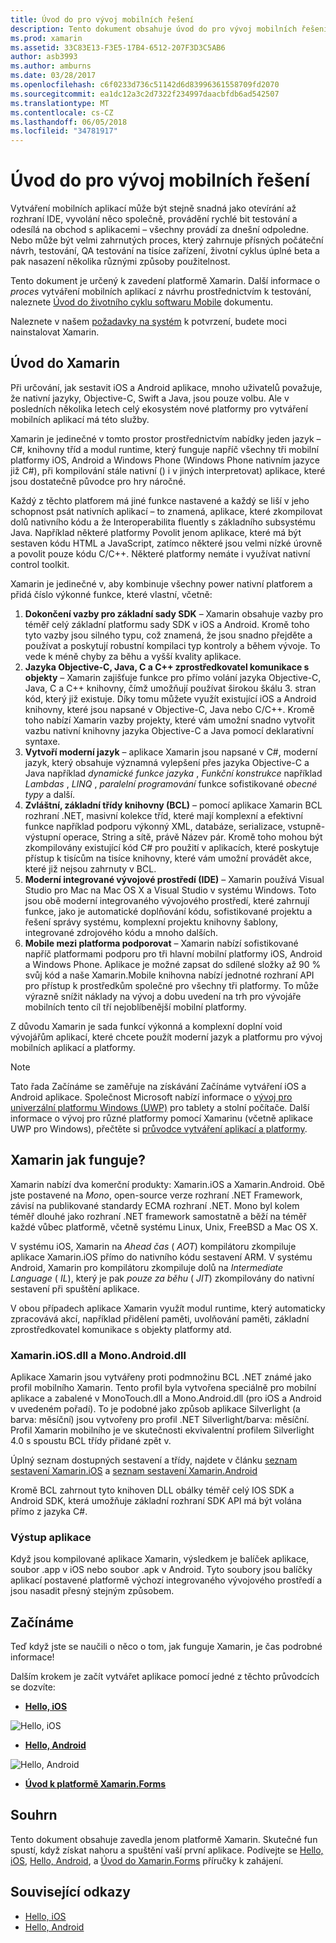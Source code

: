 ```yaml
---
title: Úvod do pro vývoj mobilních řešení
description: Tento dokument obsahuje úvod do pro vývoj mobilních řešení, pojednávající o Xamarin, jak to funguje a aplikace, které ho výstupy.
ms.prod: xamarin
ms.assetid: 33C83E13-F3E5-17B4-6512-207F3D3C5AB6
author: asb3993
ms.author: amburns
ms.date: 03/28/2017
ms.openlocfilehash: c6f0233d736c51142d6d83996361558709fd2070
ms.sourcegitcommit: ea1dc12a3c2d7322f234997daacbfdb6ad542507
ms.translationtype: MT
ms.contentlocale: cs-CZ
ms.lasthandoff: 06/05/2018
ms.locfileid: "34781917"
---
```

# <a name="introduction-to-mobile-development"></a>Úvod do pro vývoj mobilních řešení

Vytváření mobilních aplikací může být stejně snadná jako otevírání až rozhraní IDE, vyvolání něco společně, provádění rychlé bit testování a odesílá na obchod s aplikacemi – všechny provádí za dnešní odpoledne. Nebo může být velmi zahrnutých proces, který zahrnuje přísných počáteční návrh, testování, QA testování na tisíce zařízení, životní cyklus úplné beta a pak nasazení několika různými způsoby použitelnost.

Tento dokument je určený k zavedení platformě Xamarin. Další informace o *proces* vytváření mobilních aplikací z návrhu prostřednictvím k testování, naleznete [Úvod do životního cyklu softwaru Mobile](~/cross-platform/get-started/introduction-to-mobile-sdlc.md) dokumentu.

Naleznete v našem [požadavky na systém](~/cross-platform/get-started/requirements.md#mac) k potvrzení, budete moci nainstalovat Xamarin.

## <a name="introduction-to-xamarin"></a>Úvod do Xamarin

Při určování, jak sestavit iOS a Android aplikace, mnoho uživatelů považuje, že nativní jazyky, Objective-C, Swift a Java, jsou pouze volbu. Ale v posledních několika letech celý ekosystém nové platformy pro vytváření mobilních aplikací má této služby.

Xamarin je jedinečné v tomto prostor prostřednictvím nabídky jeden jazyk – C#, knihovny tříd a modul runtime, který funguje napříč všechny tři mobilní platformy iOS, Android a Windows Phone (Windows Phone nativním jazyce již C#), při kompilování stále nativní () i v jiných interpretovat) aplikace, které jsou dostatečně původce pro hry náročné.

Každý z těchto platforem má jiné funkce nastavené a každý se liší v jeho schopnost psát nativních aplikací – to znamená, aplikace, které zkompilovat dolů nativního kódu a že Interoperabilita fluently s základního subsystému Java. Například některé platformy Povolit jenom aplikace, které má být sestaven kódu HTML a JavaScript, zatímco některé jsou velmi nízké úrovně a povolit pouze kódu C/C++. Některé platformy nemáte i využívat nativní control toolkit.

Xamarin je jedinečné v, aby kombinuje všechny power nativní platforem a přidá číslo výkonné funkce, které vlastní, včetně:

1.   **Dokončení vazby pro základní sady SDK** – Xamarin obsahuje vazby pro téměř celý základní platformu sady SDK v iOS a Android. Kromě toho tyto vazby jsou silného typu, což znamená, že jsou snadno přejděte a používat a poskytují robustní kompilaci typ kontroly a během vývoje. To vede k méně chyby za běhu a vyšší kvality aplikace.
1.   **Jazyka Objective-C, Java, C a C++ zprostředkovatel komunikace s objekty** – Xamarin zajišťuje funkce pro přímo volání jazyka Objective-C, Java, C a C++ knihovny, čímž umožňují používat širokou škálu 3. stran kód, který již existuje. Díky tomu můžete využít existující iOS a Android knihovny, které jsou napsané v Objective-C, Java nebo C/C++. Kromě toho nabízí Xamarin vazby projekty, které vám umožní snadno vytvořit vazbu nativní knihovny jazyka Objective-C a Java pomocí deklarativní syntaxe.
1.   **Vytvoří moderní jazyk** – aplikace Xamarin jsou napsané v C#, moderní jazyk, který obsahuje významná vylepšení přes jazyka Objective-C a Java například *dynamické funkce jazyka* ,  *Funkční konstrukce* například *Lambdas* , *LINQ* , *paralelní programování* funkce sofistikované *obecné typy*  a další.
1.   **Zvláštní, základní třídy knihovny (BCL)** – pomocí aplikace Xamarin BCL rozhraní .NET, masivní kolekce tříd, které mají komplexní a efektivní funkce například podporu výkonný XML, databáze, serializace, vstupně-výstupní operace, String a sítě, právě Název pár. Kromě toho mohou být zkompilovány existující kód C# pro použití v aplikacích, které poskytuje přístup k tisícům na tisíce knihovny, které vám umožní provádět akce, které již nejsou zahrnuty v BCL.
1.   **Moderní integrované vývojové prostředí (IDE)** – Xamarin používá Visual Studio pro Mac na Mac OS X a Visual Studio v systému Windows. Toto jsou obě moderní integrovaného vývojového prostředí, které zahrnují funkce, jako je automatické doplňování kódu, sofistikované projektu a řešení správy systému, komplexní projektu knihovny šablony, integrované zdrojového kódu a mnoho dalších.
1.   **Mobile mezi platforma podporovat** – Xamarin nabízí sofistikované napříč platformami podporu pro tři hlavní mobilní platformy iOS, Android a Windows Phone. Aplikace je možné zapsat do sdílené složky až 90 % svůj kód a naše Xamarin.Mobile knihovna nabízí jednotné rozhraní API pro přístup k prostředkům společné pro všechny tři platformy. To může výrazně snížit náklady na vývoj a dobu uvedení na trh pro vývojáře mobilních tento cíl tří nejoblíbenější mobilní platformy.


Z důvodu Xamarin je sada funkcí výkonná a komplexní doplní void vývojářům aplikací, které chcete použít moderní jazyk a platformu pro vývoj mobilních aplikací a platformy.


> [!NOTE]
> Tato řada Začínáme se zaměřuje na získávání Začínáme vytváření iOS a Android aplikace. Společnost Microsoft nabízí informace o [vývoj pro univerzální platformu Windows (UWP)](https://docs.microsoft.com/windows/uwp/develop/) pro tablety a stolní počítače. Další informace o vývoj pro různé platformy pomocí Xamarinu (včetně aplikace UWP pro Windows), přečtěte si [průvodce vytváření aplikací a platformy](~/cross-platform/app-fundamentals/building-cross-platform-applications/index.md).



## <a name="how-does-xamarin-work"></a>Xamarin jak funguje?

Xamarin nabízí dva komerční produkty: Xamarin.iOS a Xamarin.Android. Obě jste postavené na *Mono*, open-source verze rozhraní .NET Framework, závisí na publikované standardy ECMA rozhraní .NET. Mono byl kolem téměř dlouhé jako rozhraní .NET framework samostatně a běží na téměř každé vůbec platformě, včetně systému Linux, Unix, FreeBSD a Mac OS X.

V systému iOS, Xamarin na *Ahead čas* ( *AOT*) kompilátoru zkompiluje aplikace Xamarin.iOS přímo do nativního kódu sestavení ARM. V systému Android, Xamarin pro kompilátoru zkompiluje dolů na *Intermediate Language* ( *IL*), který je pak *pouze za běhu* ( *JIT*) zkompilovány do nativní sestavení při spuštění aplikace.

V obou případech aplikace Xamarin využít modul runtime, který automaticky zpracovává akcí, například přidělení paměti, uvolňování paměti, základní zprostředkovatel komunikace s objekty platformy atd.



### <a name="xamariniosdll-and-monoandroiddll"></a>Xamarin.iOS.dll a Mono.Android.dll

Aplikace Xamarin jsou vytvářeny proti podmnožinu BCL .NET známé jako profil mobilního Xamarin. Tento profil byla vytvořena speciálně pro mobilní aplikace a zabalené v MonoTouch.dll a Mono.Android.dll (pro iOS a Android v uvedeném pořadí). To je podobné jako způsob aplikace Silverlight (a barva: měsíční) jsou vytvořeny pro profil .NET Silverlight/barva: měsíční. Profil Xamarin mobilního je ve skutečnosti ekvivalentní profilem Silverlight 4.0 s spoustu BCL třídy přidané zpět v.

Úplný seznam dostupných sestavení a třídy, najdete v článku [seznam sestavení Xamarin.iOS](~/cross-platform/internals/available-assemblies.md) a [seznam sestavení Xamarin.Android](~/cross-platform/internals/available-assemblies.md)

Kromě BCL zahrnout tyto knihoven DLL obálky téměř celý IOS SDK a Android SDK, která umožňuje základní rozhraní SDK API má být volána přímo z jazyka C#.



### <a name="application-output"></a>Výstup aplikace

Když jsou kompilované aplikace Xamarin, výsledkem je balíček aplikace, soubor .app v iOS nebo soubor .apk v Android. Tyto soubory jsou balíčky aplikací postavené platformě výchozí integrovaného vývojového prostředí a jsou nasadit přesný stejným způsobem.



## <a name="getting-started"></a>Začínáme

Teď když jste se naučili o něco o tom, jak funguje Xamarin, je čas podrobné informace!

Dalším krokem je začít vytvářet aplikace pomocí jedné z těchto průvodcích se dozvíte:

* [**Hello, iOS**](~/ios/get-started/hello-ios/index.md)

![](introduction-to-mobile-development-images/ios.png "Hello, iOS")


* [**Hello, Android**](~/android/get-started/hello-android/index.md)

![](introduction-to-mobile-development-images/android.png "Hello, Android")


* [**Úvod k platformě Xamarin.Forms**](~/xamarin-forms/get-started/introduction-to-xamarin-forms.md)





## <a name="summary"></a>Souhrn

Tento dokument obsahuje zavedla jenom platformě Xamarin. Skutečné fun spustí, když získat nahoru a spuštění vaší první aplikace. Podívejte se [Hello, iOS](~/ios/get-started/hello-ios/index.md), [Hello, Android](~/android/get-started/hello-android/index.md), a [Úvod do Xamarin.Forms](~/xamarin-forms/get-started/introduction-to-xamarin-forms.md) příručky k zahájení.


## <a name="related-links"></a>Související odkazy

- [Hello, iOS](~/ios/get-started/hello-ios/index.md)
- [Hello, Android](~/android/get-started/hello-android/index.md)
